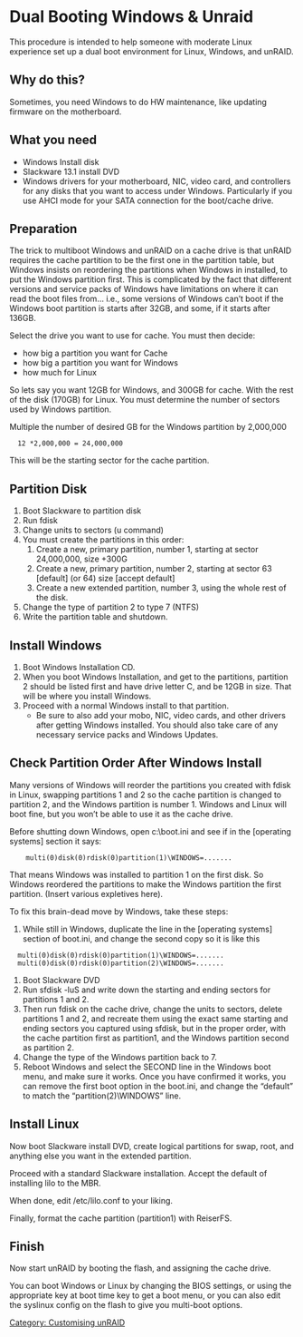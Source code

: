 # Dual Booting Windows & Unraid

This procedure is intended to help someone with moderate Linux
experience set up a dual boot environment for Linux, Windows, and
unRAID.

## Why do this?

Sometimes, you need Windows to do HW maintenance, like updating firmware
on the motherboard.

## What you need

- Windows Install disk
- Slackware 13.1 install DVD
- Windows drivers for your motherboard, NIC, video card, and controllers
  for any disks that you want to access under Windows. Particularly if
  you use AHCI mode for your SATA connection for the boot/cache drive.

## Preparation

The trick to multiboot Windows and unRAID on a cache drive is that
unRAID requires the cache partition to be the first one in the partition
table, but Windows insists on reordering the partitions when Windows in
installed, to put the Windows partition first. This is complicated by
the fact that different versions and service packs of Windows have
limitations on where it can read the boot files from... i.e., some
versions of Windows can’t boot if the Windows boot partition is starts
after 32GB, and some, if it starts after 136GB.

Select the drive you want to use for cache. You must then decide:

- how big a partition you want for Cache
- how big a partition you want for Windows
- how much for Linux

So lets say you want 12GB for Windows, and 300GB for cache. With the
rest of the disk (170GB) for Linux. You must determine the number of
sectors used by Windows partition.

Multiple the number of desired GB for the Windows partition by 2,000,000

`  12 *2,000,000 = 24,000,000`

This will be the starting sector for the cache partition.

## Partition Disk

1.  Boot Slackware to partition disk
2.  Run fdisk
3.  Change units to sectors (u command)
4.  You must create the partitions in this order:
    1.  Create a new, primary partition, number 1, starting at sector
        24,000,000, size +300G
    2.  Create a new, primary partition, number 2, starting at sector 63
        \[default\] (or 64) size \[accept default\]
    3.  Create a new extended partition, number 3, using the whole rest
        of the disk.
5.  Change the type of partition 2 to type 7 (NTFS)
6.  Write the partition table and shutdown.

## Install Windows

1.  Boot Windows Installation CD.
2.  When you boot Windows Installation, and get to the partitions,
    partition 2 should be listed first and have drive letter C, and be
    12GB in size. That will be where you install Windows.
3.  Proceed with a normal Windows install to that partition.
    - Be sure to also add your mobo, NIC, video cards, and other drivers
      after getting Windows installed. You should also take care of any
      necessary service packs and Windows Updates.

## Check Partition Order After Windows Install

Many versions of Windows will reorder the partitions you created with
fdisk in Linux, swapping partitions 1 and 2 so the cache partition is
changed to partition 2, and the Windows partition is number 1. Windows
and Linux will boot fine, but you won’t be able to use it as the cache
drive.

Before shutting down Windows, open c:\boot.ini and see if in the
\[operating systems\] section it says:

`    multi(0)disk(0)rdisk(0)partition(1)\WINDOWS=.......`

That means Windows was installed to partition 1 on the first disk. So
Windows reordered the partitions to make the Windows partition the first
partition. (Insert various expletives here).

To fix this brain-dead move by Windows, take these steps:

1.  While still in Windows, duplicate the line in the \[operating
    systems\] section of boot.ini, and change the second copy so it is
    like this

`  multi(0)disk(0)rdisk(0)partition(1)\WINDOWS=.......`
`  multi(0)disk(0)rdisk(0)partition(2)\WINDOWS=.......`

1.  Boot Slackware DVD
2.  Run sfdisk -luS and write down the starting and ending sectors for
    partitions 1 and 2.
3.  Then run fdisk on the cache drive, change the units to sectors,
    delete partitions 1 and 2, and recreate them using the exact same
    starting and ending sectors you captured using sfdisk, but in the
    proper order, with the cache partition first as partition1, and the
    Windows partition second as partition 2.
4.  Change the type of the Windows partition back to 7.
5.  Reboot Windows and select the SECOND line in the Windows boot menu,
    and make sure it works. Once you have confirmed it works, you can
    remove the first boot option in the boot.ini, and change the
    “default” to match the “partition(2)\WINDOWS” line.

## Install Linux

Now boot Slackware install DVD, create logical partitions for swap,
root, and anything else you want in the extended partition.

Proceed with a standard Slackware installation. Accept the default of
installing lilo to the MBR.

When done, edit /etc/lilo.conf to your liking.

Finally, format the cache partition (partition1) with ReiserFS.

## Finish

Now start unRAID by booting the flash, and assigning the cache drive.

You can boot Windows or Linux by changing the BIOS settings, or using
the appropriate key at boot time key to get a boot menu, or you can also
edit the syslinux config on the flash to give you multi-boot options.

[Category: Customising unRAID](Category:_Customising_unRAID "wikilink")